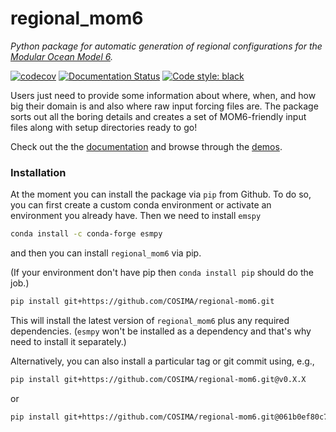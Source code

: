# regional_mom6

*Python package for automatic generation of regional configurations for the [Modular Ocean Model 6](https://github.com/mom-ocean/MOM6).*

[![codecov](https://codecov.io/gh/COSIMA/regional-mom6/branch/master/graph/badge.svg?token=7OEZ1UZRY4)](https://codecov.io/gh/COSIMA/regional-mom6) [![Documentation Status](https://readthedocs.org/projects/regional-mom6/badge/?version=latest)](https://regional-mom6.readthedocs.io/en/latest/?badge=latest) [![Code style: black](https://img.shields.io/badge/code%20style-black-000000.svg)](https://github.com/psf/black)

Users just need to provide some information about where, when, and how big their domain is and also where raw input forcing files are.
The package sorts out all the boring details and creates a set of MOM6-friendly input files along with setup directories ready to go!

Check out the the [documentation](https://regional-mom6.readthedocs.io/en/latest/) and browse through the [demos](https://regional-mom6.readthedocs.io/en/latest/demos.html).


### Installation

At the moment you can install the package via `pip` from Github. To do so, you can first create a custom
conda environment or activate an environment you already have. Then we need to install `emspy`

```bash
conda install -c conda-forge esmpy
```

and then you can install `regional_mom6` via pip.

(If your environment don't have pip then `conda install pip` should do the job.)

```bash
pip install git+https://github.com/COSIMA/regional-mom6.git
```

This will install the latest version of `regional_mom6` plus any required dependencies.
(`esmpy` won't be installed as a dependency and that's why need to install it separately.)

Alternatively, you can also install a particular tag or git commit using, e.g.,

```bash
pip install git+https://github.com/COSIMA/regional-mom6.git@v0.X.X
```

or

```bash
pip install git+https://github.com/COSIMA/regional-mom6.git@061b0ef80c7cbc04de0566df329c4ea472002f7e
```
